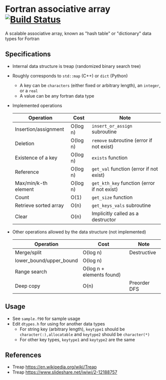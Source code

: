 # Fortran associative array [![Build Status](https://travis-ci.org/ysdtkm/fortran_associative_array.svg?branch=master)](https://travis-ci.org/ysdtkm/fortran_associative_array)
A scalable associative array, known as "hash table" or "dictionary" data types for Fortran

## Specifications
* Internal data structure is treap (randomized binary search tree)
* Roughly corresponds to `std::map` (C++) or `dict` (Python)
    * A key can be `characters` (either fixed or arbitrary length), an `integer`, or a `real`
    * A value can be any fortran data type
* Implemented operations

  |Operation                  |Cost     |Note                                          |
  |----                       |----     |----                                          |
  |Insertion/assignment       |O(log n) |`insert_or_assign` subroutine                 |
  |Deletion                   |O(log n) |`remove` subroutine (error if not exist)      |
  |Existence of a key         |O(log n) |`exists` function                             |
  |Reference                  |O(log n) |`get_val` function (error if not exist)       |
  |Max/min/k-th element       |O(log n) |`get_kth_key` function (error if not exist)   |
  |Count                      |O(1)     |`get_size` function                           |
  |Retrieve sorted array      |O(n)     |`get_keys_vals` subroutine                    |
  |Clear                      |O(n)     |Implicitly called as a destructor             |

* Other operations allowed by the data structure (not implemented)

  |Operation                  |Cost                     |Note                                          |
  |----                       |----                     |----                                          |
  |Merge/split                |O(log n)                 |Destructive                                   |
  |lower_bound/upper_bound    |O(log n)                 |                                              |
  |Range search               |O(log n + elements found)|                                              |
  |Deep copy                  |O(n)                     |Preorder DFS                                  |

## Usage
* See `sample.f90` for sample usage
* Edit `dtypes.h` for using for another data types
    * For string key (arbitrary length), `keytype1` should be `character(:),allocatable` and `keytype2` should be `character(*)`
    * For other key types, `keytype1` and `keytype2` are the same

## References
* Treap https://en.wikipedia.org/wiki/Treap
* Treap https://www.slideshare.net/iwiwi/2-12188757

